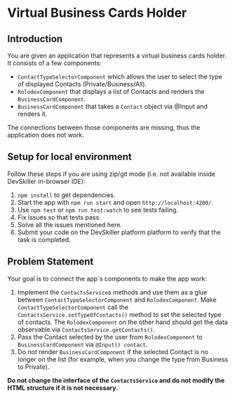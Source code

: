 # Virtual Business Cards Holder

## Introduction

You are given an application that represents a virtual business cards holder.
It consists of a few components:
* `ContactTypeSelectorComponent` which allows the user to select the type of displayed Contacts (Private/Business/All).
* `RolodexComponent` that displays a list of Contacts and renders the `BusinessCardComponent`.
* `BusinessCardComponent` that takes a `Contact` object via @Input and renders it.

The connections between those components are missing, thus the application does not work.

## Setup for local environment

Follow these steps if you are using zip/git mode (i.e. not available inside DevSkiller in-browser IDE):

1. `npm install` to get dependencies.
1. Start the app with `npm run start` and open `http://localhost:4200/`.
1. Use `npm test` or `npm run test:watch` to see tests failing.
1. Fix issues so that tests pass.
1. Solve all the issues mentioned here.
1. Submit your code on the DevSkiller platform platform to verify that the task is completed.

## Problem Statement

Your goal is to connect the app`s components to make the app work:
1. Implement the `ContactsService`s methods and use them as a glue between `ContactTypeSelectorComponent` and `RolodexComponent`. Make `ContactTypeSelectorComponent` call the `ContactsService.setTypeOfContacts()` method to set the selected type of contacts. The `RolodexComponent` on the other hand should get the data observable via `ContactsService.getContacts()`.
1. Pass the Contact selected by the user from `RolodexComponent` to `BusinessCardComponent` via `@Input() contact`.
1. Do not render `BusinessCardComponent` if the selected Contact is no longer on the list (for example, when you change the type from Business to Private).

**Do not change the interface of the `ContactsService` and do not modify the HTML structure if it is not necessary.**
